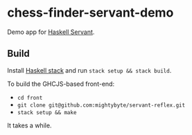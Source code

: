 chess-finder-servant-demo
=========================

Demo app for [Haskell Servant](http://haskell-servant.readthedocs.org/en/stable/).

Build
-----

Install [Haskell stack](http://haskellstack.com) and run `stack setup && stack build`.

To build the GHCJS-based front-end:

  * `cd front`
  * `git clone git@github.com:mightybyte/servant-reflex.git`
  * `stack setup && make`

It takes a while.
